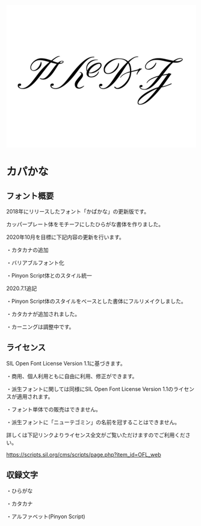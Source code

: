 <img src="./head.jpg" />

# カパかな

## フォント概要

2018年にリリースしたフォント「かぱかな」の更新版です。

カッパープレート体をモチーフにしたひらがな書体を作りました。

2020年10月を目標に下記内容の更新を行います。

・カタカナの追加

・バリアブルフォント化

・Pinyon Script体とのスタイル統一



2020.7.1追記

・Pinyon Script体のスタイルをベースとした書体にフルリメイクしました。

・カタカナが追加されました。

・カーニングは調整中です。



## ライセンス

SIL Open Font License Version 1.1に基づきます。

・商用、個人利用ともに自由に利用、修正ができます。

・派生フォントに関しては同様にSIL Open Font License Version 1.1のライセンスが適用されます。

・フォント単体での販売はできません。

・派生フォントに「ニューテゴミン」の名前を冠することはできません。

詳しくは下記リンクよりライセンス全文がご覧いただけますのでご利用ください。

https://scripts.sil.org/cms/scripts/page.php?item_id=OFL_web



## 収録文字

・ひらがな

・カタカナ

・アルファベット(Pinyon Script)